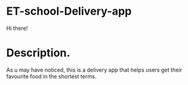 # ET-school-Delivery-app

Hi there!

<h1>Description.</h1>

As u may have noticed, this is a delivery app that helps users get their favourite food in the shortest terms.
